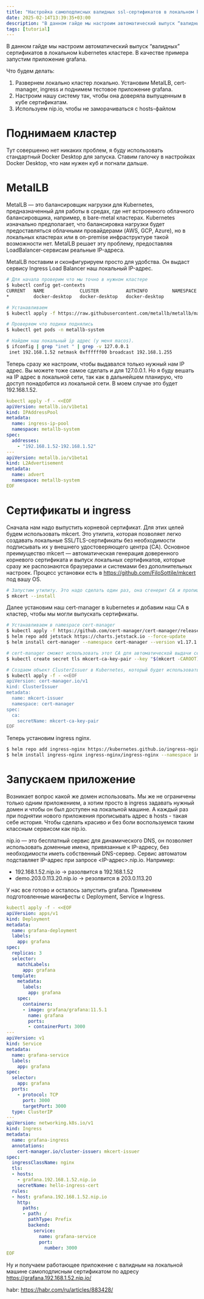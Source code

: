 ```yaml
---
title: "Настройка самоподписных валидных ssl-сертификатов в локальном k8s"
date: 2025-02-14T13:39:35+03:00
description: "В данном гайде мы настроим автоматический выпуск “валидных” сертификатов в локальном kubernetes кластере. В качестве примера запустим приложение grafana."
tags: [tutorial]
---
```


В данном гайде мы настроим автоматический выпуск “валидных” сертификатов в локальном kubernetes кластере. В качестве примера запустим приложение grafana.

Что будем делать:

1. Развернем локально кластер локально. Установим MetalLB, cert-manager, ingress и поднимем тестовое приложение grafana.
2. Настроим нашу систему так, чтобы она доверяла выпущенным в кубе сертификатам.
3. Используем nip.io, чтобы не заморачиваться с hosts-файлом

# Поднимаем кластер

Тут совершенно нет никаких проблем, я буду использовать стандартный Docker Desktop для запуска. Ставим галочку в настройках Docker Desktop, что нам нужен куб и погнали дальше.

# MetalLB

MetalLB — это балансировщик нагрузки для Kubernetes, предназначенный для работы в средах, где нет встроенного облачного балансировщика, например, в bare-metal кластерах. Kubernetes изначально предполагает, что балансировка нагрузки будет предоставляться облачными провайдерами (AWS, GCP, Azure), но в локальных кластерах или в on-premise инфраструктуре такой возможности нет. MetalLB решает эту проблему, предоставляя LoadBalancer-сервисам реальные IP-адреса.

MetalLB поставим и сконфигурируем просто для удобства. Он выдаст сервису Ingress Load Balancer наш локальный IP-адрес.

```bash
# Для начала проверим что мы точно в нужном кластере
$ kubectl config get-contexts                                                                                                                                                     
CURRENT   NAME             CLUSTER          AUTHINFO         NAMESPACE
*         docker-desktop   docker-desktop   docker-desktop   

# Устанавливаем
$ kubectl apply -f https://raw.githubusercontent.com/metallb/metallb/main/config/manifests/metallb-native.yaml

# Проверяем что подики поднялись
$ kubectl get pods -n metallb-system

# Найдем наш локальный ip адрес (у меня macos). 
$ ifconfig | grep "inet " | grep -v 127.0.0.1
 inet 192.168.1.52 netmask 0xffffff00 broadcast 192.168.1.255
```

Теперь сразу же настроим, чтобы выдавался только нужный нам IP адрес. Вы можете тоже самое сделать и для 127.0.0.1. Но я буду вешать на IP адрес в локальной сети, так как в дальнейшем планирую, что доступ понадобится из локальной сети. В моем случае это будет 192.168.1.52.

```yaml
kubectl apply -f - <<EOF
apiVersion: metallb.io/v1beta1
kind: IPAddressPool
metadata:
  name: ingress-ip-pool
  namespace: metallb-system
spec:
  addresses:
    - "192.168.1.52-192.168.1.52"
---
apiVersion: metallb.io/v1beta1
kind: L2Advertisement
metadata:
  name: advert
  namespace: metallb-system
EOF
```


# Сертификаты и ingress

Сначала нам надо выпустить корневой сертификат. Для этих целей будем использовать mkcert. Это утилита, которая позволяет легко создавать локальные SSL/TLS-сертификаты без необходимости подписывать их у внешнего удостоверяющего центра (CA). Основное преимущество mkcert — автоматическая генерация доверенного корневого сертификата и выпуск локальных сертификатов, которые сразу же распознаются браузерами и системами без дополнительных настроек. Процесс установки есть в https://github.com/FiloSottile/mkcert под вашу OS.

```bash
# Запустим утилиту. Это надо сделать один раз, она сгенерит CA и пропишет в нашу ОС.
$ mkcert --install
```

Далее установим наш cert-manager в kubernetes и добавим наш CA в кластер, чтобы мы могли выпускать сертификаты. 

```bash
# Устанавливаем в namespace cert-manager
$ kubectl apply -f https://github.com/cert-manager/cert-manager/releases/download/v1.17.1/cert-manager.crds.yaml
$ helm repo add jetstack https://charts.jetstack.io --force-update
$ helm install cert-manager --namespace cert-manager --version v1.17.1 jetstack/cert-manager --create-namespace

# cert-manager сможет использовать этот CA для автоматической выдачи сертификатов
$ kubectl create secret tls mkcert-ca-key-pair --key "$(mkcert -CAROOT)"/rootCA-key.pem --cert "$(mkcert -CAROOT)"/rootCA.pem -n cert-manager

# Создаем объект ClusterIssuer в Kubernetes, который будет использовать сертификаты из секрета mkcert-ca-key-pair
$ kubectl apply -f - <<EOF
apiVersion: cert-manager.io/v1
kind: ClusterIssuer
metadata:
  name: mkcert-issuer
  namespace: cert-manager
spec:
  ca:
    secretName: mkcert-ca-key-pair
EOF
```

Теперь установим ingress nginx.

```bash
$ helm repo add ingress-nginx https://kubernetes.github.io/ingress-nginx --force-update
$ helm install ingress-nginx ingress-nginx/ingress-nginx --namespace ingress-nginx --create-namespace
```

# Запускаем приложение

Возникает вопрос какой же домен использовать. Мы же не ограничены только одним приложением, а хотим просто в ingress задавать нужный домен и чтобы он был доступен на локальной машине. А каждый раз при поднятии нового приложения прописывать адрес в hosts - такая себе история. Чтобы сделать красиво и без боли воспользуемся таким классным сервисом как nip.io. 

nip.io — это бесплатный сервис для динамического DNS, он позволяет использовать доменные имена, привязанные к IP-адресу, без необходимости иметь собственный DNS-сервер. Сервис автоматом подставляет IP-адрес при запросе <IP-адрес>.nip.io. Например:

- 192.168.1.52.nip.io → разолвится в 192.168.1.52
- demo.203.0.113.20.nip.io → резолвится в 203.0.113.20

У нас все готово и осталось запустить grafana. Применяем подготовленные манифесты с Deployment, Service и Ingress.

```yaml
kubectl apply -f - <<EOF
apiVersion: apps/v1
kind: Deployment
metadata:
  name: grafana-deployment
  labels:
    app: grafana
spec:
  replicas: 3
  selector:
    matchLabels:
      app: grafana
  template:
    metadata:
      labels:
        app: grafana
    spec:
      containers:
      - image: grafana/grafana:11.5.1
        name: grafana
        ports:
        - containerPort: 3000
---
apiVersion: v1
kind: Service
metadata:
  name: grafana-service
  labels:
    app: grafana
spec:
  selector:
    app: grafana
  ports:
    - protocol: TCP
      port: 3000
      targetPort: 3000
  type: ClusterIP
---
apiVersion: networking.k8s.io/v1
kind: Ingress
metadata:
  name: grafana-ingress
  annotations:
    cert-manager.io/cluster-issuer: mkcert-issuer
spec:
  ingressClassName: nginx
  tls:
  - hosts:
    - grafana.192.168.1.52.nip.io
    secretName: hello-ingress-cert
  rules:
  - host: grafana.192.168.1.52.nip.io
    http:
      paths:
      - path: /
        pathType: Prefix
        backend:
          service:
            name: grafana-service
            port:
              number: 3000
EOF
```

Ну и получаем работающее приложение с валидным на локальной машине самоподписным сертификатом по адресу https://grafana.192.168.1.52.nip.io/

habr: https://habr.com/ru/articles/883428/
